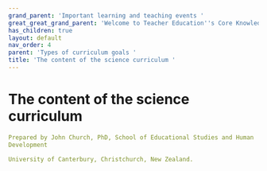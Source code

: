 ```yaml
---
grand_parent: 'Important learning and teaching events '
great_great_grand_parent: 'Welcome to Teacher Education''s Core Knowledge and Skills.'
has_children: true
layout: default
nav_order: 4
parent: 'Types of curriculum goals '
title: 'The content of the science curriculum '
---
```

# The content of the science curriculum


```yaml
Prepared by John Church, PhD, School of Educational Studies and Human
Development

University of Canterbury, Christchurch, New Zealand.
```


